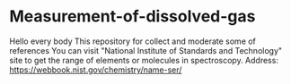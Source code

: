 # Measurement-of-dissolved-gas
Hello every body
This repository for collect and moderate some of references 
You can visit "National Institute of Standards and Technology" site to get the range of elements or molecules in spectroscopy.
Address: https://webbook.nist.gov/chemistry/name-ser/
